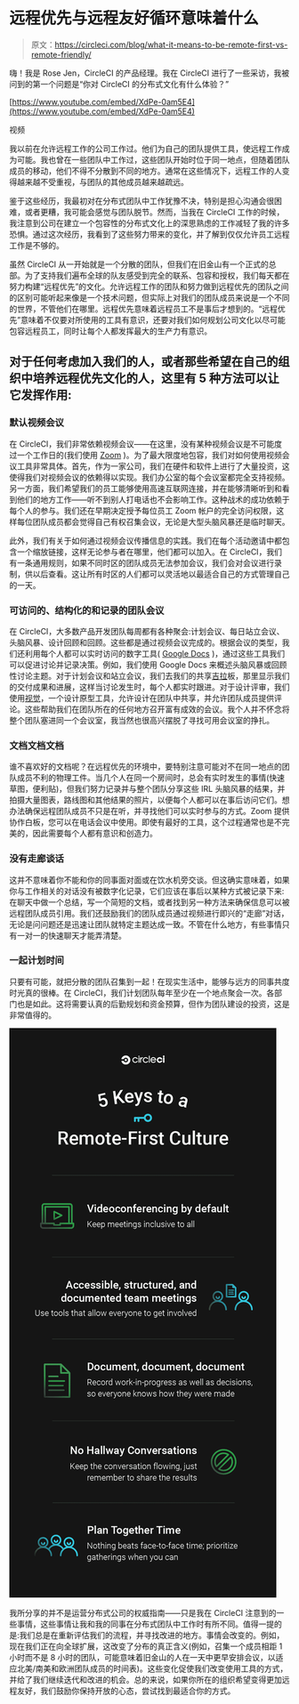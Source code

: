 # 远程优先与远程友好循环意味着什么

> 原文：<https://circleci.com/blog/what-it-means-to-be-remote-first-vs-remote-friendly/>

嗨！我是 Rose Jen，CircleCI 的产品经理。我在 CircleCI 进行了一些采访，我被问到的第一个问题是“你对 CircleCI 的分布式文化有什么体验？”

[https://www.youtube.com/embed/XdPe-0am5E4](https://www.youtube.com/embed/XdPe-0am5E4)

视频

我以前在允许远程工作的公司工作过。他们为自己的团队提供工具，使远程工作成为可能。我也曾在一些团队中工作过，这些团队开始时位于同一地点，但随着团队成员的移动，他们不得不分散到不同的地方。通常在这些情况下，远程工作的人变得越来越不受重视，与团队的其他成员越来越疏远。

鉴于这些经历，我最初对在分布式团队中工作犹豫不决，特别是担心沟通会很困难，或者更糟，我可能会感觉与团队脱节。然而，当我在 CircleCI 工作的时候，我注意到公司在建立一个包容性的分布式文化上的深思熟虑的工作减轻了我的许多恐惧。通过这次经历，我看到了这些努力带来的变化，并了解到仅仅允许员工远程工作是不够的。

虽然 CircleCI 从一开始就是一个分散的团队，但我们在旧金山有一个正式的总部。为了支持我们遍布全球的队友感受到完全的联系、包容和授权，我们每天都在努力构建“远程优先”的文化。允许远程工作的团队和努力做到远程优先的团队之间的区别可能听起来像是一个技术问题，但实际上对我们的团队成员来说是一个不同的世界，不管他们在哪里。远程优先意味着远程员工不是事后才想到的。“远程优先”意味着不仅要对所使用的工具有意识，还要对我们如何规划公司文化以尽可能包容远程员工，同时让每个人都发挥最大的生产力有意识。

## 对于任何考虑加入我们的人，或者那些希望在自己的组织中培养远程优先文化的人，这里有 5 种方法可以让它发挥作用:

### 默认视频会议

在 CircleCI，我们非常依赖视频会议——在这里，没有某种视频会议是不可能度过一个工作日的(我们使用 [Zoom](https://zoom.us/) )。为了最大限度地包容，我们对如何使用视频会议工具非常具体。首先，作为一家公司，我们在硬件和软件上进行了大量投资，这使得我们对视频会议的依赖得以实现。我们办公室的每个会议室都完全支持视频。另一方面，我们希望我们的员工能够使用高速互联网连接，并在能够清晰听到和看到他们的地方工作——听不到别人打电话也不会影响工作。这种战术的成功依赖于每个人的参与。我们还在早期决定授予每位员工 Zoom 帐户的完全访问权限，这样每位团队成员都会觉得自己有权召集会议，无论是大型头脑风暴还是临时聊天。

此外，我们有关于如何通过视频会议传播信息的实践。我们在每个活动邀请中都包含一个缩放链接，这样无论参与者在哪里，他们都可以加入。在 CircleCI，我们有一条通用规则，如果不同时区的团队成员无法参加会议，我们会对会议进行录制，供以后查看。这让所有时区的人们都可以灵活地以最适合自己的方式管理自己的一天。

### 可访问的、结构化的和记录的团队会议

在 CircleCI，大多数产品开发团队每周都有各种聚会:计划会议、每日站立会议、头脑风暴、设计回顾和回顾。这些都是通过视频会议完成的。根据会议的类型，我们还利用每个人都可以实时访问的数字工具( [Google Docs](https://www.google.com/docs/about/) )，通过这些工具我们可以促进讨论并记录决策。例如，我们使用 Google Docs 来概述头脑风暴或回顾性讨论主题。对于计划会议和站立会议，我们去我们的共享[吉拉](https://www.atlassian.com/software/jira)板，那里显示我们的交付成果和进展，这样当讨论发生时，每个人都实时跟进。对于设计评审，我们使用[视觉](https://www.invisionapp.com/)，一个设计原型工具，允许设计在团队中共享，并允许团队成员提供评论。这些帮助我们在团队所在的任何地方召开富有成效的会议。我个人并不怀念将整个团队塞进同一个会议室，我当然也很高兴摆脱了寻找可用会议室的挣扎。

### 文档文档文档

谁不喜欢好的文档呢？在远程优先的环境中，要特别注意可能对不在同一地点的团队成员不利的物理工件。当几个人在同一个房间时，总会有实时发生的事情(快速草图，便利贴)，但我们努力记录并与整个团队分享这些 IRL 头脑风暴的结果，并拍摄大量图表，路线图和其他结果的照片，以便每个人都可以在事后访问它们。想办法确保远程团队成员不只是在听，并寻找他们可以实时参与的方式。Zoom 提供协作白板，您可以在电话会议中使用。即使有最好的工具，这个过程通常也是不完美的，因此需要每个人都有意识和创造力。

### 没有走廊谈话

这并不意味着你不能和你的同事面对面或在饮水机旁交谈。但这确实意味着，如果你与工作相关的对话没有被数字化记录，它们应该在事后以某种方式被记录下来:在聊天中做一个总结，写一个简短的文档，或者找到另一种方法来确保信息可以被远程团队成员引用。我们还鼓励我们的团队成员通过视频进行即兴的“走廊”对话，无论是问问题还是迅速让团队就特定主题达成一致。不管在什么地方，有些事情只有一对一的快速聊天才能弄清楚。

### 一起计划时间

只要有可能，就把分散的团队召集到一起！在现实生活中，能够与远方的同事共度时光真的很棒。在 CircleCI，我们计划团队每年至少在一个地点聚会一次。各部门也是如此。这将需要认真的后勤规划和资金预算，但作为团队建设的投资，这是非常值得的。

![RemoteFirst-Infographic-v4.jpg](img/f5bda265d57d4329a7b559a9d266f238.png)

我所分享的并不是运营分布式公司的权威指南——只是我在 CircleCI 注意到的一些事情，这些事情让我和我的同事在分布式团队中工作时有所不同。值得一提的是:我们总是在重新评估我们的流程，并寻找改进的地方。事情会改变的。例如，现在我们正在向全球扩展，这改变了分布的真正含义(例如，召集一个成员相距 1 小时而不是 8 小时的团队，可能意味着旧金山的人在一天中更早安排会议，以适应北美/南美和欧洲团队成员的时间表)。这些变化促使我们改变使用工具的方式，并给了我们继续迭代和改进的机会。总的来说，如果你所在的组织希望变得更加远程友好，我们鼓励你保持开放的心态，尝试找到最适合你的方式。